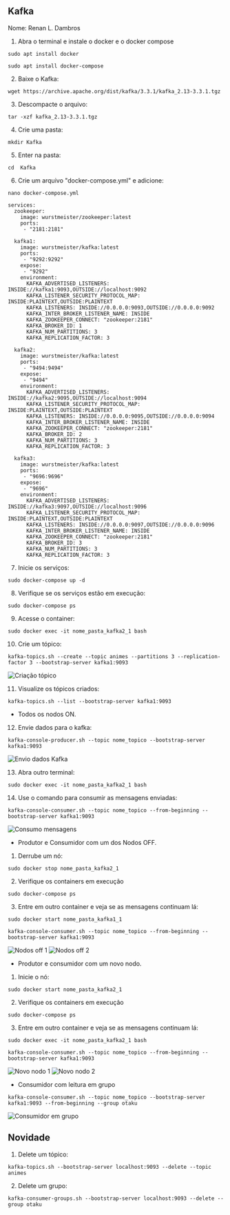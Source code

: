## Kafka

Nome: Renan L. Dambros

1. Abra o terminal e instale o docker e o docker compose
```
sudo apt install docker
```

```
sudo apt install docker-compose
```

2. Baixe o Kafka:
```
wget https://archive.apache.org/dist/kafka/3.3.1/kafka_2.13-3.3.1.tgz
```

3. Descompacte o arquivo:
```
tar -xzf kafka_2.13-3.3.1.tgz
```

4. Crie uma pasta:
```
mkdir Kafka
```

5. Enter na pasta:
```
cd  Kafka
```

6. Crie um arquivo "docker-compose.yml" e adicione:

```
nano docker-compose.yml
```

```
services:
  zookeeper:
    image: wurstmeister/zookeeper:latest
    ports:
     - "2181:2181"

  kafka1:
    image: wurstmeister/kafka:latest
    ports:
     - "9292:9292"
    expose:
     - "9292"
    environment:
      KAFKA_ADVERTISED_LISTENERS: INSIDE://kafka1:9093,OUTSIDE://localhost:9092
      KAFKA_LISTENER_SECURITY_PROTOCOL_MAP: INSIDE:PLAINTEXT,OUTSIDE:PLAINTEXT
      KAFKA_LISTENERS: INSIDE://0.0.0.0:9093,OUTSIDE://0.0.0.0:9092
      KAFKA_INTER_BROKER_LISTENER_NAME: INSIDE
      KAFKA_ZOOKEEPER_CONNECT: "zookeeper:2181"
      KAFKA_BROKER_ID: 1
      KAFKA_NUM_PARTITIONS: 3
      KAFKA_REPLICATION_FACTOR: 3

  kafka2:
    image: wurstmeister/kafka:latest
    ports:
     - "9494:9494"
    expose:
     - "9494"
    environment:
      KAFKA_ADVERTISED_LISTENERS: INSIDE://kafka2:9095,OUTSIDE://localhost:9094
      KAFKA_LISTENER_SECURITY_PROTOCOL_MAP: INSIDE:PLAINTEXT,OUTSIDE:PLAINTEXT
      KAFKA_LISTENERS: INSIDE://0.0.0.0:9095,OUTSIDE://0.0.0.0:9094
      KAFKA_INTER_BROKER_LISTENER_NAME: INSIDE
      KAFKA_ZOOKEEPER_CONNECT: "zookeeper:2181"
      KAFKA_BROKER_ID: 2
      KAFKA_NUM_PARTITIONS: 3
      KAFKA_REPLICATION_FACTOR: 3

  kafka3:
    image: wurstmeister/kafka:latest
    ports:
     - "9696:9696"
    expose:
     - "9696"
    environment:
      KAFKA_ADVERTISED_LISTENERS: INSIDE://kafka3:9097,OUTSIDE://localhost:9096
      KAFKA_LISTENER_SECURITY_PROTOCOL_MAP: INSIDE:PLAINTEXT,OUTSIDE:PLAINTEXT
      KAFKA_LISTENERS: INSIDE://0.0.0.0:9097,OUTSIDE://0.0.0.0:9096
      KAFKA_INTER_BROKER_LISTENER_NAME: INSIDE
      KAFKA_ZOOKEEPER_CONNECT: "zookeeper:2181"
      KAFKA_BROKER_ID: 3
      KAFKA_NUM_PARTITIONS: 3
      KAFKA_REPLICATION_FACTOR: 3
```

7. Inicie os serviços:
```
sudo docker-compose up -d
```

8. Verifique se os serviços estão em execução:
```
sudo docker-compose ps
```

9. Acesse o container:
```
sudo docker exec -it nome_pasta_kafka2_1 bash
```

10. Crie um tópico:
```
kafka-topics.sh --create --topic animes --partitions 3 --replication-factor 3 --bootstrap-server kafka1:9093
```

![Criação tópico](images/Criacao_do_topico.png)

11. Visualize os tópicos criados:
```
kafka-topics.sh --list --bootstrap-server kafka1:9093
```

- Todos os nodos ON.

12. Envie dados para o kafka:
```
kafka-console-producer.sh --topic nome_topico --bootstrap-server kafka1:9093
```

![Envio dados Kafka](images/Todos_os_nodos_on_1.png)

13. Abra outro terminal:
```
sudo docker exec -it nome_pasta_kafka2_1 bash
```

14. Use o comando para consumir as mensagens enviadas:
```
kafka-console-consumer.sh --topic nome_topico --from-beginning --bootstrap-server kafka1:9093
```

![Consumo mensagens](images/Todos_os_nodos_on_2.png)

- Produtor e Consumidor com um dos Nodos OFF.
1. Derrube um nó:
```
sudo docker stop nome_pasta_kafka2_1
```

2. Verifique os containers em execução
```
sudo docker-compose ps
```

3. Entre em outro container e veja se as mensagens continuam lá:
```
sudo docker start nome_pasta_kafka1_1
```

```
kafka-console-consumer.sh --topic nome_topico --from-beginning --bootstrap-server kafka1:9093
```

![Nodos off 1](images/Um_nodo_off_1.png)
![Nodos off 2](images/Um_nodo_off.png)


- Produtor e consumidor com um novo nodo.

1. Inicie o nó:
```
sudo docker start nome_pasta_kafka2_1
```

2. Verifique os containers em execução
```
sudo docker-compose ps
```

3. Entre em outro container e veja se as mensagens continuam lá:
```
sudo docker exec -it nome_pasta_kafka2_1 bash
```

```
kafka-console-consumer.sh --topic nome_topico --from-beginning --bootstrap-server kafka1:9093
```

![Novo nodo 1](images/Novo_nodo_1.png)
![Novo nodo 2](images/Novo_nodo_2.png)


- Consumidor com leitura em grupo
```
kafka-console-consumer.sh --topic nome_topico --bootstrap-server kafka1:9093 --from-beginning --group otaku
```
![Consumidor em grupo](images/Consumidor_em_grupo.png)

## Novidade

1. Delete um tópico:
```
kafka-topics.sh --bootstrap-server localhost:9093 --delete --topic animes
```

2. Delete um grupo: 
```
kafka-consumer-groups.sh --bootstrap-server localhost:9093 --delete --group otaku
```



